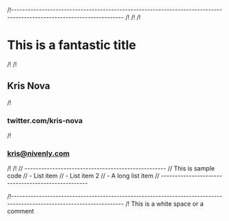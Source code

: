 /!----------------------------------------------------------------------------------------------------------------------
/!
/!
/!
# This is a fantastic title
/!
/!




## Kris Nova
/!



### twitter.com/kris-nova
/!
### kris@nivenly.com
/!
/!
// ---------------------------------------------------
// This is sample code
// - List item
// - List item 2
// - A long list item
// ---------------------------------------------------




/!----------------------------------------------------------------------------------------------------------------------
/! This is a white space or a comment
